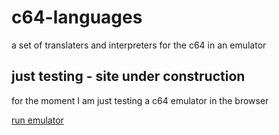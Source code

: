 # c64-languages
a set of translaters and interpreters for the c64 in an emulator

## just testing - site under construction
for the moment I am just testing a c64 emulator in the browser

[run emulator](https://vc64web.github.io/)
